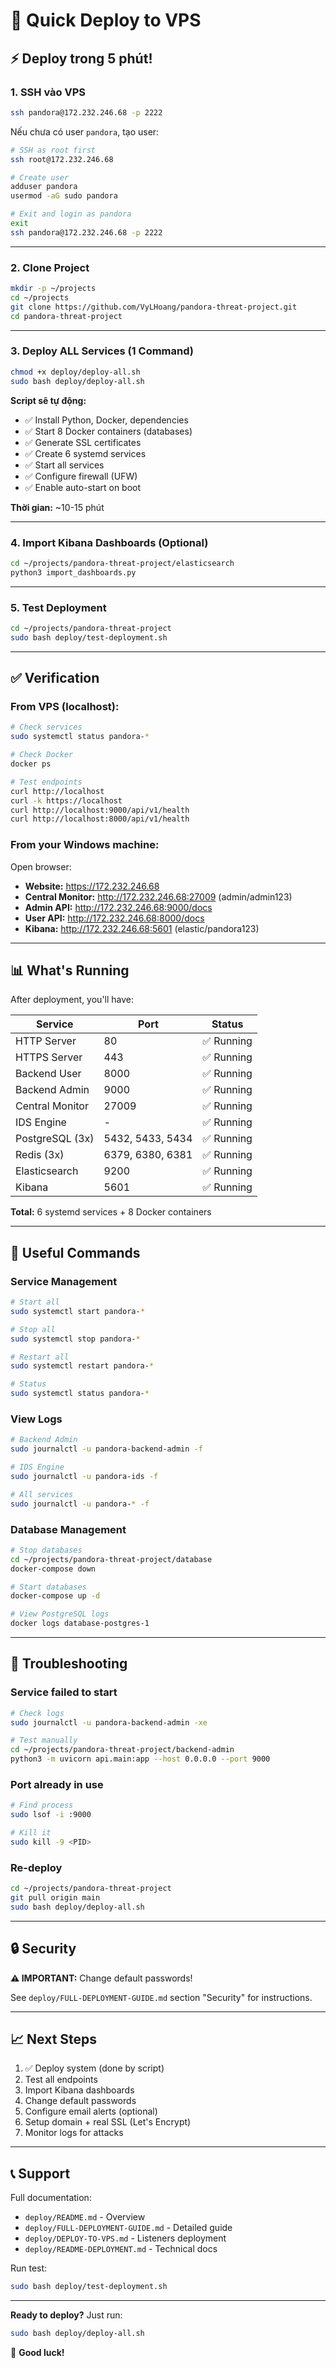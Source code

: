 # 🚀 Quick Deploy to VPS

## ⚡ Deploy trong 5 phút!

### **1. SSH vào VPS**

```bash
ssh pandora@172.232.246.68 -p 2222
```

Nếu chưa có user `pandora`, tạo user:
```bash
# SSH as root first
ssh root@172.232.246.68

# Create user
adduser pandora
usermod -aG sudo pandora

# Exit and login as pandora
exit
ssh pandora@172.232.246.68 -p 2222
```

---

### **2. Clone Project**

```bash
mkdir -p ~/projects
cd ~/projects
git clone https://github.com/VyLHoang/pandora-threat-project.git
cd pandora-threat-project
```

---

### **3. Deploy ALL Services (1 Command)**

```bash
chmod +x deploy/deploy-all.sh
sudo bash deploy/deploy-all.sh
```

**Script sẽ tự động:**
- ✅ Install Python, Docker, dependencies
- ✅ Start 8 Docker containers (databases)
- ✅ Generate SSL certificates
- ✅ Create 6 systemd services
- ✅ Start all services
- ✅ Configure firewall (UFW)
- ✅ Enable auto-start on boot

**Thời gian:** ~10-15 phút

---

### **4. Import Kibana Dashboards** (Optional)

```bash
cd ~/projects/pandora-threat-project/elasticsearch
python3 import_dashboards.py
```

---

### **5. Test Deployment**

```bash
cd ~/projects/pandora-threat-project
sudo bash deploy/test-deployment.sh
```

---

## ✅ **Verification**

### **From VPS (localhost):**
```bash
# Check services
sudo systemctl status pandora-*

# Check Docker
docker ps

# Test endpoints
curl http://localhost
curl -k https://localhost
curl http://localhost:9000/api/v1/health
curl http://localhost:8000/api/v1/health
```

### **From your Windows machine:**

Open browser:
- **Website:** https://172.232.246.68
- **Central Monitor:** http://172.232.246.68:27009 (admin/admin123)
- **Admin API:** http://172.232.246.68:9000/docs
- **User API:** http://172.232.246.68:8000/docs
- **Kibana:** http://172.232.246.68:5601 (elastic/pandora123)

---

## 📊 **What's Running**

After deployment, you'll have:

| Service | Port | Status |
|---------|------|--------|
| HTTP Server | 80 | ✅ Running |
| HTTPS Server | 443 | ✅ Running |
| Backend User | 8000 | ✅ Running |
| Backend Admin | 9000 | ✅ Running |
| Central Monitor | 27009 | ✅ Running |
| IDS Engine | - | ✅ Running |
| PostgreSQL (3x) | 5432, 5433, 5434 | ✅ Running |
| Redis (3x) | 6379, 6380, 6381 | ✅ Running |
| Elasticsearch | 9200 | ✅ Running |
| Kibana | 5601 | ✅ Running |

**Total:** 6 systemd services + 8 Docker containers

---

## 🔧 **Useful Commands**

### Service Management
```bash
# Start all
sudo systemctl start pandora-*

# Stop all
sudo systemctl stop pandora-*

# Restart all
sudo systemctl restart pandora-*

# Status
sudo systemctl status pandora-*
```

### View Logs
```bash
# Backend Admin
sudo journalctl -u pandora-backend-admin -f

# IDS Engine
sudo journalctl -u pandora-ids -f

# All services
sudo journalctl -u pandora-* -f
```

### Database Management
```bash
# Stop databases
cd ~/projects/pandora-threat-project/database
docker-compose down

# Start databases
docker-compose up -d

# View PostgreSQL logs
docker logs database-postgres-1
```

---

## 🐛 **Troubleshooting**

### Service failed to start
```bash
# Check logs
sudo journalctl -u pandora-backend-admin -xe

# Test manually
cd ~/projects/pandora-threat-project/backend-admin
python3 -m uvicorn api.main:app --host 0.0.0.0 --port 9000
```

### Port already in use
```bash
# Find process
sudo lsof -i :9000

# Kill it
sudo kill -9 <PID>
```

### Re-deploy
```bash
cd ~/projects/pandora-threat-project
git pull origin main
sudo bash deploy/deploy-all.sh
```

---

## 🔒 **Security**

**⚠️ IMPORTANT:** Change default passwords!

See `deploy/FULL-DEPLOYMENT-GUIDE.md` section "Security" for instructions.

---

## 📈 **Next Steps**

1. ✅ Deploy system (done by script)
2. Test all endpoints
3. Import Kibana dashboards
4. Change default passwords
5. Configure email alerts (optional)
6. Setup domain + real SSL (Let's Encrypt)
7. Monitor logs for attacks

---

## 📞 **Support**

Full documentation:
- `deploy/README.md` - Overview
- `deploy/FULL-DEPLOYMENT-GUIDE.md` - Detailed guide
- `deploy/DEPLOY-TO-VPS.md` - Listeners deployment
- `deploy/README-DEPLOYMENT.md` - Technical docs

Run test:
```bash
sudo bash deploy/test-deployment.sh
```

---

**Ready to deploy?** Just run:
```bash
sudo bash deploy/deploy-all.sh
```

🚀 **Good luck!**

